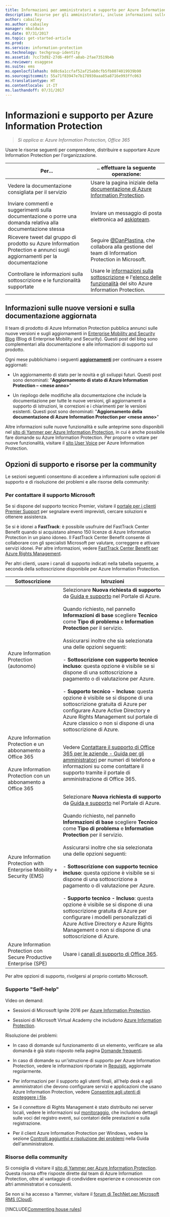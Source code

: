 ```yaml
---
title: Informazioni per amministratori e supporto per Azure Information Protection
description: Risorse per gli amministratori, incluse informazioni sulle nuove versioni, opzioni di supporto e istruzioni su come contattare Microsoft per segnalare un problema.
author: cabailey
ms.author: cabailey
manager: mbaldwin
ms.date: 07/31/2017
ms.topic: get-started-article
ms.prod: 
ms.service: information-protection
ms.technology: techgroup-identity
ms.assetid: 7cc73d92-27d6-49ff-a8ab-2fae73519b4b
ms.reviewer: esaggese
ms.suite: ems
ms.openlocfilehash: 0d8c6a1ccfaf52af25ab0cfb5fb8074019939b90
ms.sourcegitcommit: 55a71f83947e7b178930aaa85a8716e993ffc063
ms.translationtype: HT
ms.contentlocale: it-IT
ms.lasthandoff: 07/31/2017
---
```

# <a name="information-and-support-for-azure-information-protection"></a>Informazioni e supporto per Azure Information Protection

>*Si applica a: Azure Information Protection, Office 365*

Usare le risorse seguenti per comprendere, distribuire e supportare Azure Information Protection per l'organizzazione.

|Per...|.. effettuare la seguente operazione:|
|----------------|---------------|
|Vedere la documentazione consigliata per il servizio|Usare la pagina iniziale della [documentazione di Azure Information Protection](https://docs.microsoft.com/information-protection/).|
|Inviare commenti e suggerimenti sulla documentazione o porre una domanda relativa alla documentazione stessa|Inviare un messaggio di posta elettronica ad [askipteam](mailto:%20askipteam@microsoft.com?subject=Documentation%20feedback).|
|Ricevere tweet dal gruppo di prodotto su Azure Information Protection e annunci sugli aggiornamenti per la documentazione|Seguire [@DanPlastina](https://twitter.com/DanPlastina), che collabora alla gestione del team di Information Protection in Microsoft.|
|Controllare le informazioni sulla sottoscrizione e le funzionalità supportate|Usare le [informazioni sulla sottoscrizione](https://www.microsoft.com/cloud-platform/azure-information-protection-pricing) e l'[elenco delle funzionalità](https://www.microsoft.com/cloud-platform/azure-information-protection-features) del sito Azure Information Protection.|


## <a name="information-about-new-releases-and-updated-documentation"></a>Informazioni sulle nuove versioni e sulla documentazione aggiornata
Il team di prodotto di Azure Information Protection pubblica annunci sulle nuove versioni e sugli aggiornamenti in [Enterprise Mobility and Security Blog](https://blogs.technet.microsoft.com/enterprisemobility/?product=azure-information-protection) (Blog di Enterprise Mobility and Security). Questi post del blog sono complementari alla documentazione e alle informazioni di supporto sul prodotto.

Ogni mese pubblichiamo i seguenti [**aggiornamenti**](https://blogs.technet.microsoft.com/enterprisemobility/?product=azure-information-protection,azure-rights-management-services&content-type=updates) per continuare a essere aggiornati:

- Un aggiornamento di stato per le novità e gli sviluppi futuri. Questi post sono denominati: "**Aggiornamento di stato di Azure Information Protection – \<mese anno>**"

- Un riepilogo delle modifiche alla documentazione che include la documentazione per tutte le nuove versioni, gli aggiornamenti a supporto di istruzioni, le correzioni e i chiarimenti per le versioni esistenti. Questi post sono denominati: "**Aggiornamento della documentazione di Azure Information Protection per \<mese anno>**" 

Altre informazioni sulle nuove funzionalità e sulle anteprime sono disponibili nel [sito di Yammer per Azure Information Protection](https://www.yammer.com/AskIPTeam), in cui è anche possibile fare domande su Azure Information Protection. Per proporre o votare per nuove funzionalità, visitare il [sito User Voice](https://msip.uservoice.com) per Azure Information Protection.

## <a name="support-options-and-community-resources"></a>Opzioni di supporto e risorse per la community
Le sezioni seguenti consentono di accedere a informazioni sulle opzioni di supporto e di risoluzione dei problemi e alle risorse della community:

### <a name="to-contact-microsoft-support"></a>Per contattare il supporto Microsoft

Se si dispone del supporto tecnico Premier, visitare il [portale per i clienti Premier Support](https://premier.microsoft.com/) per segnalare eventi imprevisti, cercare soluzioni e ottenere assistenza.

Se si è idonei a **FastTrack**: è possibile usufruire del FastTrack Center Benefit quando si acquistano almeno 150 licenze di Azure Information Protection in un piano idoneo. Il FastTrack Center Benefit consente di collaborare con gli specialisti Microsoft per valutare, correggere e attivare servizi idonei. Per altre informazioni, vedere [FastTrack Center Benefit per Azure Rights Management](/enterprise-mobility-security/Solutions/enterprise-mobility-fasttrack-program).

Per altri clienti, usare i canali di supporto indicati nella tabella seguente, a seconda della sottoscrizione disponibile per Azure Information Protection.

|Sottoscrizione|Istruzioni|
|----------------|---------------|
|Azure Information Protection (autonomo)|Selezionare **Nuova richiesta di supporto** da [Guida e supporto](https://portal.azure.com/#blade/Microsoft_Azure_Support/HelpAndSupportBlade) nel Portale di Azure.<br /><br />Quando richiesto, nel pannello **Informazioni di base** scegliere **Tecnico** come **Tipo di problema** e **Information Protection** per il servizio. <br /><br />Assicurarsi inoltre che sia selezionata una delle opzioni seguenti:<br /><br />- **Sottoscrizione con supporto tecnico incluso**: questa opzione è visibile se si dispone di una sottoscrizione a pagamento o di valutazione per Azure.<br /><br /> - **Supporto tecnico - Incluso**: questa opzione è visibile se si dispone di una sottoscrizione gratuita di Azure per configurare Azure Active Directory e Azure Rights Management sul portale di Azure classico o non si dispone di una sottoscrizione di Azure.|
|Azure Information Protection e un abbonamento a Office 365<br /><br />Azure Information Protection con un abbonamento a Office 365|Vedere [Contattare il supporto di Office 365 per le aziende - Guida per gli amministratori](https://support.office.com/article/Contact-Office-365-for-business-support-Admin-Help-32a17ca7-6fa0-4870-8a8d-e25ba4ccfd4b) per numeri di telefono e informazioni su come contattare il supporto tramite il portale di amministrazione di Office 365.|
|Azure Information Protection with Enterprise Mobility + Security (EMS)|Selezionare **Nuova richiesta di supporto** da [Guida e supporto](https://portal.azure.com/#blade/Microsoft_Azure_Support/HelpAndSupportBlade) nel Portale di Azure.<br /><br />Quando richiesto, nel pannello **Informazioni di base** scegliere **Tecnico** come **Tipo di problema** e **Information Protection** per il servizio. <br /><br />Assicurarsi inoltre che sia selezionata una delle opzioni seguenti:<br /><br />- **Sottoscrizione con supporto tecnico incluso**: questa opzione è visibile se si dispone di una sottoscrizione a pagamento o di valutazione per Azure.<br /><br /> - **Supporto tecnico - Incluso**: questa opzione è visibile se si dispone di una sottoscrizione gratuita di Azure per configurare i modelli personalizzati di Azure Active Directory e Azure Rights Management o non si dispone di una sottoscrizione di Azure.|
|Azure Information Protection con Secure Productive Enterprise (SPE)|Usare i [canali di supporto di Office 365](https://support.office.com/article/Contact-Office-365-for-business-support-Admin-Help-32a17ca7-6fa0-4870-8a8d-e25ba4ccfd4b).|

Per altre opzioni di supporto, rivolgersi al proprio contatto Microsoft. 


### <a name="self-help"></a>Supporto "Self-help"

Video on demand:

- Sessioni di Microsoft Ignite 2016 per [Azure Information Protection](https://myignite.microsoft.com/videos?f=%5B%7B%22name%22:%22Azure%20Rights%20Management%22,%22facetName%22:%22products%22%7D,%7B%22name%22:%22Azure%20Information%20Protection%22,%22facetName%22:%22products%22%7D%5D).

- Sessioni di Microsoft Virtual Academy che includono [Azure Information Protection](https://mva.microsoft.com/search/SearchResults.aspx#!q=Azure%20Information%20protection).

Risoluzione dei problemi:

- In caso di domande sul funzionamento di un elemento, verificare se alla domanda è già stato risposto nella pagina [Domande frequenti](faqs.md).

- In caso di domande su un'istruzione di supporto per Azure Information Protection, vedere le informazioni riportate in [Requisiti](requirements-azure-rms.md), aggiornate regolarmente.

- Per informazioni per il supporto agli utenti finali, all'help desk e agli amministratori che devono configurare servizi e applicazioni che usano Azure Information Protection, vedere [Consentire agli utenti di proteggere i file](../deploy-use/help-users.md).

- Se il connettore di Rights Management è stato distribuito nei server locali, vedere le informazioni sul [monitoraggio](../deploy-use/monitor-rms-connector.md), che includono dettagli sulle voci del registro eventi, sui contatori delle prestazioni e sulla registrazione.

- Per il client Azure Information Protection per Windows, vedere la sezione [Controlli aggiuntivi e risoluzione dei problemi](../rms-client/client-admin-guide.md#additional-checks-and-troubleshooting) nella Guida dell'amministratore.

### <a name="community-resources"></a>Risorse della community

Si consiglia di visitare il [sito di Yammer per Azure Information Protection](https://www.yammer.com/AskIPTeam). Questa risorsa offre risposte dirette dal team di Azure Information Protection, oltre al vantaggio di condividere esperienze e conoscenze con altri amministratori e consulenti.

Se non si ha accesso a Yammer, visitare il [forum di TechNet per Microsoft RMS (Cloud)](https://social.technet.microsoft.com/Forums/en-US/home?forum=rmscloud).

[!INCLUDE[Commenting house rules](../includes/houserules.md)]
